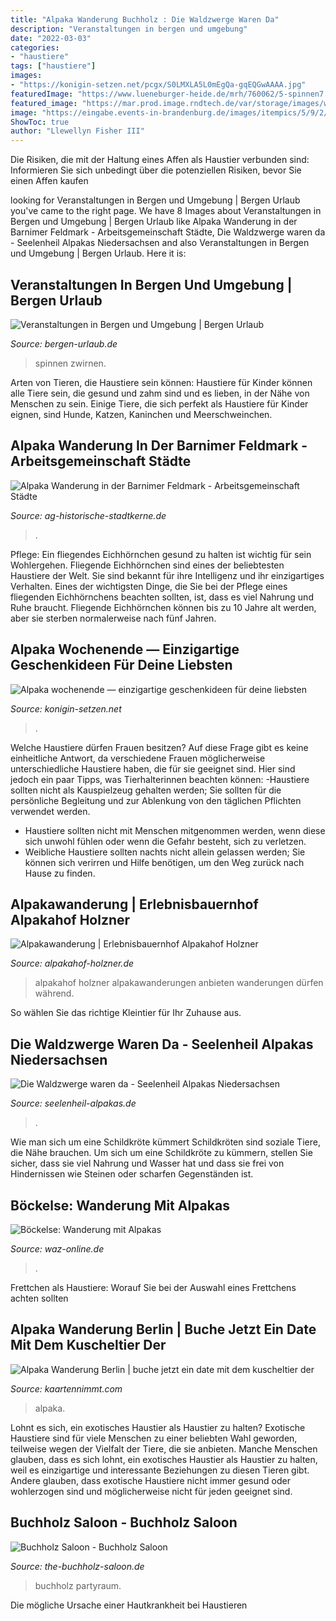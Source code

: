 ```yaml
---
title: "Alpaka Wanderung Buchholz : Die Waldzwerge Waren Da"
description: "Veranstaltungen in bergen und umgebung"
date: "2022-03-03"
categories:
- "haustiere"
tags: ["haustiere"]
images:
- "https://konigin-setzen.net/pcgx/S0LMXLA5L0mEgQa-gqEQGwAAAA.jpg"
featuredImage: "https://www.lueneburger-heide.de/mrh/760062/5-spinnen7.jpg"
featured_image: "https://mar.prod.image.rndtech.de/var/storage/images/waz-az/gifhorn/meinersen/boeckelse-wanderung-mit-alpakas/701782879-2-ger-DE/Boeckelse-Wanderung-mit-Alpakas_big_teaser_article.jpg"
image: "https://eingabe.events-in-brandenburg.de/images/itempics/5/9/2/item_580295_pic_1_orig.jpg"
ShowToc: true
author: "Llewellyn Fisher III"
---
```



Die Risiken, die mit der Haltung eines Affen als Haustier verbunden sind: Informieren Sie sich unbedingt über die potenziellen Risiken, bevor Sie einen Affen kaufen

	

		
looking for Veranstaltungen in Bergen und Umgebung | Bergen Urlaub you've came to the right page. We have 8 Images about Veranstaltungen in Bergen und Umgebung | Bergen Urlaub like Alpaka Wanderung in der Barnimer Feldmark - Arbeitsgemeinschaft Städte, Die Waldzwerge waren da - Seelenheil Alpakas Niedersachsen and also Veranstaltungen in Bergen und Umgebung | Bergen Urlaub. Here it is:
		
    
## Veranstaltungen In Bergen Und Umgebung | Bergen Urlaub

<img loading=lazy src="https://www.lueneburger-heide.de/mrh/760062/5-spinnen7.jpg" onerror="this.onerror=null;this.src='https://tse3.mm.bing.net/th?id=OIP.ijOh7PDiuPieMC6bottwLwHaE8&amp;pid=15.1';" alt="Veranstaltungen in Bergen und Umgebung | Bergen Urlaub">

_Source: bergen-urlaub.de_

>spinnen zwirnen. 

	

Arten von Tieren, die Haustiere sein können:
Haustiere für Kinder können alle Tiere sein, die gesund und zahm sind und es lieben, in der Nähe von Menschen zu sein. Einige Tiere, die sich perfekt als Haustiere für Kinder eignen, sind Hunde, Katzen, Kaninchen und Meerschweinchen.

    
## Alpaka Wanderung In Der Barnimer Feldmark - Arbeitsgemeinschaft Städte

<img loading=lazy src="https://eingabe.events-in-brandenburg.de/images/itempics/5/9/2/item_580295_pic_1_orig.jpg" onerror="this.onerror=null;this.src='https://tse4.mm.bing.net/th?id=OIP.3PIUJ21fFG-CuA9wFs6EHAHaEo&amp;pid=15.1';" alt="Alpaka Wanderung in der Barnimer Feldmark - Arbeitsgemeinschaft Städte">

_Source: ag-historische-stadtkerne.de_

>. 

	

Pflege: Ein fliegendes Eichhörnchen gesund zu halten ist wichtig für sein Wohlergehen.
Fliegende Eichhörnchen sind eines der beliebtesten Haustiere der Welt. Sie sind bekannt für ihre Intelligenz und ihr einzigartiges Verhalten. Eines der wichtigsten Dinge, die Sie bei der Pflege eines fliegenden Eichhörnchens beachten sollten, ist, dass es viel Nahrung und Ruhe braucht. Fliegende Eichhörnchen können bis zu 10 Jahre alt werden, aber sie sterben normalerweise nach fünf Jahren.

    
## Alpaka Wochenende — Einzigartige Geschenkideen Für Deine Liebsten

<img loading=lazy src="https://konigin-setzen.net/pcgx/S0LMXLA5L0mEgQa-gqEQGwAAAA.jpg" onerror="this.onerror=null;this.src='https://tse2.mm.bing.net/th?id=OIP.ZDf9f11jJkXjD6fIq4kJHQAAAA&amp;pid=15.1';" alt="Alpaka wochenende — einzigartige geschenkideen für deine liebsten">

_Source: konigin-setzen.net_

>. 

	

Welche Haustiere dürfen Frauen besitzen?
Auf diese Frage gibt es keine einheitliche Antwort, da verschiedene Frauen möglicherweise unterschiedliche Haustiere haben, die für sie geeignet sind. Hier sind jedoch ein paar Tipps, was Tierhalterinnen beachten können:
-Haustiere sollten nicht als Kauspielzeug gehalten werden; Sie sollten für die persönliche Begleitung und zur Ablenkung von den täglichen Pflichten verwendet werden.
- Haustiere sollten nicht mit Menschen mitgenommen werden, wenn diese sich unwohl fühlen oder wenn die Gefahr besteht, sich zu verletzen.
- Weibliche Haustiere sollten nachts nicht allein gelassen werden; Sie können sich verirren und Hilfe benötigen, um den Weg zurück nach Hause zu finden.

    
## Alpakawanderung | Erlebnisbauernhof Alpakahof Holzner

<img loading=lazy src="https://alpakahof-holzner.de/wp-content/uploads/2018/02/FG_Alpakawanderung06.jpg" onerror="this.onerror=null;this.src='https://tse2.mm.bing.net/th?id=OIP.qsD46WP5FuJpzG6dnUJOVAHaFj&amp;pid=15.1';" alt="Alpakawanderung | Erlebnisbauernhof Alpakahof Holzner">

_Source: alpakahof-holzner.de_

>alpakahof holzner alpakawanderungen anbieten wanderungen dürfen während. 

	

So wählen Sie das richtige Kleintier für Ihr Zuhause aus.

    
## Die Waldzwerge Waren Da - Seelenheil Alpakas Niedersachsen

<img loading=lazy src="https://image.jimcdn.com/app/cms/image/transf/dimension=4000x3000:format=jpg/path/s757e49507e4944c1/image/i89617766ea3b1d1d/version/1534400982/image.jpg" onerror="this.onerror=null;this.src='https://tse4.mm.bing.net/th?id=OIP.lMAwslXJ-rZhYhP-TyZJLAHaJ4&amp;pid=15.1';" alt="Die Waldzwerge waren da - Seelenheil Alpakas Niedersachsen">

_Source: seelenheil-alpakas.de_

>. 

	

Wie man sich um eine Schildkröte kümmert
Schildkröten sind soziale Tiere, die Nähe brauchen. Um sich um eine Schildkröte zu kümmern, stellen Sie sicher, dass sie viel Nahrung und Wasser hat und dass sie frei von Hindernissen wie Steinen oder scharfen Gegenständen ist.

    
## Böckelse: Wanderung Mit Alpakas

<img loading=lazy src="https://mar.prod.image.rndtech.de/var/storage/images/waz-az/gifhorn/meinersen/boeckelse-wanderung-mit-alpakas/701782879-2-ger-DE/Boeckelse-Wanderung-mit-Alpakas_big_teaser_article.jpg" onerror="this.onerror=null;this.src='https://tse4.mm.bing.net/th?id=OIP.YG-dQyaODD-7-pLtKHlApAHaDt&amp;pid=15.1';" alt="Böckelse: Wanderung mit Alpakas">

_Source: waz-online.de_

>. 

	

Frettchen als Haustiere: Worauf Sie bei der Auswahl eines Frettchens achten sollten

    
## Alpaka Wanderung Berlin | Buche Jetzt Ein Date Mit Dem Kuscheltier Der

<img loading=lazy src="https://kaartennimmt.com/xbkknk/9zXmSU9LJ1_1VYzw5PL8NQHaEK.jpg" onerror="this.onerror=null;this.src='https://tse4.mm.bing.net/th?id=OIP.lt6Tm8cUvxdG2M7yiIxItQAAAA&amp;pid=15.1';" alt="Alpaka Wanderung Berlin | buche jetzt ein date mit dem kuscheltier der">

_Source: kaartennimmt.com_

>alpaka. 

	

Lohnt es sich, ein exotisches Haustier als Haustier zu halten?
Exotische Haustiere sind für viele Menschen zu einer beliebten Wahl geworden, teilweise wegen der Vielfalt der Tiere, die sie anbieten. Manche Menschen glauben, dass es sich lohnt, ein exotisches Haustier als Haustier zu halten, weil es einzigartige und interessante Beziehungen zu diesen Tieren gibt. Andere glauben, dass exotische Haustiere nicht immer gesund oder wohlerzogen sind und möglicherweise nicht für jeden geeignet sind.

    
## Buchholz Saloon - Buchholz Saloon

<img loading=lazy src="http://the-buchholz-saloon.de/images/20190921_161444.jpg" onerror="this.onerror=null;this.src='https://tse3.mm.bing.net/th?id=OIP.wPsuOuhl4pHAW-h63eDJFgAAAA&amp;pid=15.1';" alt="Buchholz Saloon - Buchholz Saloon">

_Source: the-buchholz-saloon.de_

>buchholz partyraum. 

	

Die mögliche Ursache einer Hautkrankheit bei Haustieren

